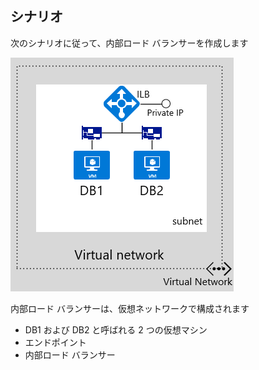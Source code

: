 ## シナリオ
次のシナリオに従って、内部ロード バランサーを作成します

![イメージの説明](./media/load-balancer-get-started-ilb-scenario-include/figure1.png)

内部ロード バランサーは、仮想ネットワークで構成されます  

* DB1 および DB2 と呼ばれる 2 つの仮想マシン<BR> 
* エンドポイント <BR> 
* 内部ロード バランサー<BR>

<!-----HONumber=AcomDC_1223_2015-->
